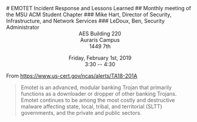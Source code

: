 <link rel="stylesheet" type="text/css" href="style.css">
# EMOTET Incident Response and Lessons Learned
## Monthly meeting of the MSU ACM Student Chapter
### Mike Hart, Director of Security, Infrastructure, and Network Services
### LeDoux, Ben, Security Administrator

<center>
AES Building 220<br/>
Auraris Campus<br/>
1449 7th <https://goo.gl/maps/vtFkTNGuyaH2>

Friday, February 1st, 2019<br/>
3:30 -- 4:30
</center>

From https://www.us-cert.gov/ncas/alerts/TA18-201A
> Emotet is an advanced, modular banking Trojan that primarily functions as a downloader or dropper of other banking Trojans. Emotet continues to be among the most costly and destructive malware affecting state, local, tribal, and territorial (SLTT) governments, and the private and public sectors.
